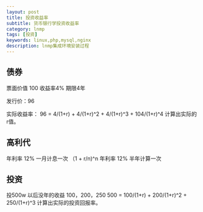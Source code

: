 ```yaml
---
layout: post
title: 投资收益率
subtitle: 货币银行学投资收益率
category: lnmp
tags: [投资]
keywords: linux,php,mysql,nginx
description: lnmp集成环境安装过程
---
```


## 债券
票面价值 100 收益率4% 期限4年

发行价：96

实际收益率：
96 = 4/(1+r) + 4/(1+r)^2 + 4/(1+r)^3 + 104/(1+r)^4
计算出实际的r值。

## 高利代
年利率 12% 一月计息一次 （1 + r/n)^n
年利率 12% 半年计算一次

## 投资
投500w  以后没年的收益 100，200，250
500 = 100/(1+r) + 200/(1+r)^2 + 250/(1+r)^3
计算出实际的投资回报率。


